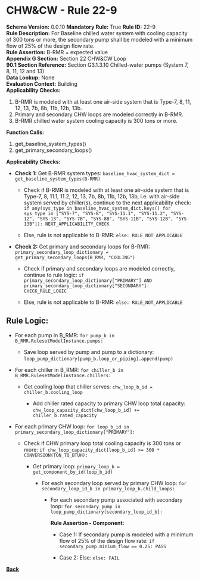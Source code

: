 
# CHW&CW - Rule 22-9  

**Schema Version:** 0.0.10 **Mandatory Rule:** True
**Rule ID:** 22-9  
**Rule Description:** For Baseline chilled water system with cooling capacity of 300 tons or more, the secondary pump shall be modeled with a minimum flow of 25% of the design flow rate.  
**Rule Assertion:** B-RMR = expected value  
**Appendix G Section:** Section 22 CHW&CW Loop  
**90.1 Section Reference:** Section G3.1.3.10 Chilled-water pumps (System 7, 8, 11, 12 and 13)  
**Data Lookup:** None  
**Evaluation Context:** Building  
**Applicability Checks:**  

1. B-RMR is modeled with at least one air-side system that is Type-7, 8, 11, 12, 13, 7b, 8b, 11b, 12b, 13b.
2. Primary and secondary CHW loops are modeled correctly in B-RMR.
3. B-RMR chilled water system cooling capacity is 300 tons or more.

**Function Calls:**  

1. get_baseline_system_types()
2. get_primary_secondary_loops()

**Applicability Checks:**  

- **Check 1:** Get B-RMR system types: `baseline_hvac_system_dict = get_baseline_system_types(B-RMR)`

  - Check if B-RMR is modeled with at least one air-side system that is Type-7, 8, 11.1, 11.2, 12, 13, 7b, 8b, 11b, 12b, 13b, i.e. with air-side system served by chiller(s), continue to the next applicability check: `if any(sys_type in baseline_hvac_system_dict.keys() for sys_type in ["SYS-7", "SYS-8", "SYS-11.1", "SYS-11.2", "SYS-12", "SYS-13", "SYS-7B", "SYS-8B", "SYS-11B", "SYS-12B", "SYS-13B"]): NEXT_APPLICABILITY_CHECK`

  - Else, rule is not applicable to B-RMR: `else: RULE_NOT_APPLICABLE`

- **Check 2:** Get primary and secondary loops for B-RMR: `primary_secondary_loop_dictionary = get_primary_secondary_loops(B_RMR, "COOLING")`

  - Check if primary and secondary loops are modeled correctly, continue to rule logic: `if primary_secondary_loop_dictionary["PRIMARY"] AND primary_secondary_loop_dictionary["SECONDARY"]: CHECK_RULE_LOGIC`

  - Else, rule is not applicable to B-RMR: `else: RULE_NOT_APPLICABLE`

## Rule Logic:  

- For each pump in B_RMR: `for pump_b in B_RMR.RulesetModelInstance.pumps:`

  - Save loop served by pump and pump to a dictionary: `loop_pump_dictionary[pump_b.loop_or_piping].append(pump)`

- For each chiller in B_RMR: `for chiller_b in B_RMR.RulesetModelInstance.chillers:`

  - Get cooling loop that chiller serves: `chw_loop_b_id = chiller_b.cooling_loop`

    - Add chiller rated capacity to primary CHW loop total capacity: `chw_loop_capacity_dict[chw_loop_b_id] += chiller_b.rated_capacity`

- For each primary CHW loop: `for loop_b_id in primary_secondary_loop_dictionary["PRIMARY"]:`

  - Check if CHW primary loop total cooling capacity is 300 tons or more: `if chw_loop_capacity_dict[loop_b_id] >= 300 * CONVERSION(TON_TO_BTUH):`

    - Get primary loop: `primary_loop_b = get_component_by_id(loop_b_id)`

      - For each secondary loop served by primary CHW loop: `for secondary_loop_id_b in primary_loop_b.child_loops:`

        - For each secondary pump associated with secondary loop: `for secondary_pump in loop_pump_dictionary[secondary_loop_id_b]:`

          **Rule Assertion - Component:**

          - Case 1: If secondary pump is modeled with a minimum flow of 25% of the design flow rate: `if secondary_pump.minium_flow == 0.25: PASS`

          - Case 2: Else: `else: FAIL`

**[Back](../_toc.md)**
